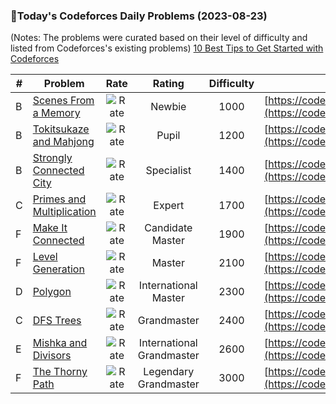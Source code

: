 ### 🌟Today's Codeforces Daily Problems (2023-08-23)
(Notes: The problems were curated based on their level of difficulty and listed from Codeforces's existing problems)
[10 Best Tips to Get Started with Codeforces](https://github.com/ika9810/Codeforces-Daily-Problems/blob/main/10%20Best%20Tips%20to%20Get%20Started%20with%20Codeforces.md)

| # | Problem | Rate| Rating | Difficulty | Contest |
|---| ----- | :--------: | :----------: | :----------: | ---------- |
|B|[Scenes From a Memory](https://codeforces.com/contest/1562/problem/B)|![Rate](https://img.shields.io/badge/Newbie-1000-lightgrey)|Newbie|1000|[https://codeforces.com/contest/1562](https://codeforces.com/contest/1562)|
|B|[Tokitsukaze and Mahjong](https://codeforces.com/contest/1191/problem/B)|![Rate](https://img.shields.io/badge/Pupil-1200-brightgreen)|Pupil|1200|[https://codeforces.com/contest/1191](https://codeforces.com/contest/1191)|
|B|[Strongly Connected City](https://codeforces.com/contest/475/problem/B)|![Rate](https://img.shields.io/badge/Specialist-1400-9cf)|Specialist|1400|[https://codeforces.com/contest/475](https://codeforces.com/contest/475)|
|C|[Primes and Multiplication](https://codeforces.com/contest/1228/problem/C)|![Rate](https://img.shields.io/badge/Expert-1700-blue)|Expert|1700|[https://codeforces.com/contest/1228](https://codeforces.com/contest/1228)|
|F|[Make It Connected](https://codeforces.com/contest/1095/problem/F)|![Rate](https://img.shields.io/badge/Candidate%20Master-1900-blueviolet)|Candidate Master|1900|[https://codeforces.com/contest/1095](https://codeforces.com/contest/1095)|
|F|[Level Generation](https://codeforces.com/contest/818/problem/F)|![Rate](https://img.shields.io/badge/Master-2100-orange)|Master|2100|[https://codeforces.com/contest/818](https://codeforces.com/contest/818)|
|D|[Polygon](https://codeforces.com/contest/306/problem/D)|![Rate](https://img.shields.io/badge/International%20Master-2300-orange)|International Master|2300|[https://codeforces.com/contest/306](https://codeforces.com/contest/306)|
|C|[DFS Trees](https://codeforces.com/contest/1707/problem/C)|![Rate](https://img.shields.io/badge/Grandmaster-2400-red)|Grandmaster|2400|[https://codeforces.com/contest/1707](https://codeforces.com/contest/1707)|
|E|[Mishka and Divisors](https://codeforces.com/contest/703/problem/E)|![Rate](https://img.shields.io/badge/International%20Grandmaster-2600-red)|International Grandmaster|2600|[https://codeforces.com/contest/703](https://codeforces.com/contest/703)|
|F|[The Thorny Path](https://codeforces.com/contest/1411/problem/F)|![Rate](https://img.shields.io/badge/Legendary%20Grandmaster-3000-red)|Legendary Grandmaster|3000|[https://codeforces.com/contest/1411](https://codeforces.com/contest/1411)|
